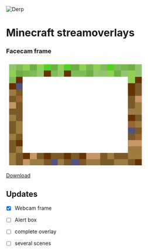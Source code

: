 
<img src="https://logosmarken.com/wp-content/uploads/2020/04/Minecraft-Logo.png" alt="Derp" width="213" height="120">

# Minecraft streamoverlays
### Facecam frame
![Webcam frame](Webcamframe.png)

<a href="Webcamframe.png" download>Download</a>

## Updates
- [x] Webcam frame
- [ ] Alert box
- [ ] complete overlay
- [ ] several scenes



